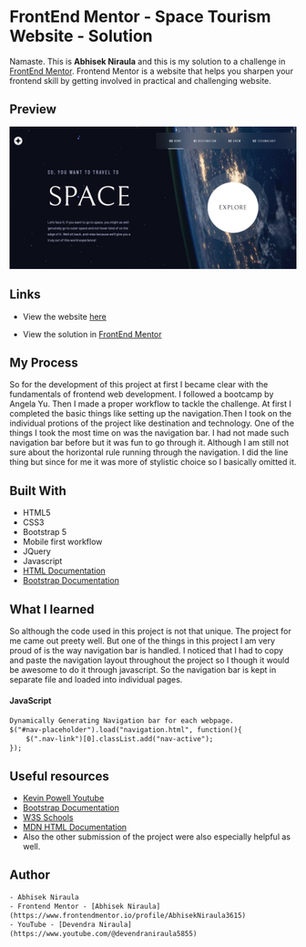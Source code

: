 # FrontEnd Mentor - Space Tourism Website - Solution
Namaste. This is **Abhisek Niraula** and this is my solution to a challenge in [FrontEnd Mentor](https://www.frontendmentor.io/challenges/space-tourism-multipage-website-gRWj1URZ3). Frontend Mentor is a website that helps you sharpen your frontend skill by getting involved in practical and challenging website.

## Preview 
![Preview of the index / intro page of space tourism website!](./preview.png)

## Links
 - View the website [here](https://abhisekniraula3615.github.io/Space-Tourism)

 - View the solution in [FrontEnd Mentor](https://www.frontendmentor.io/solutions/mobile-first-responsive-space-tourism-website-frontend-mentor-html--7IXt_nNFf)

## My Process 
So for the development of this project at first  I became clear with the  fundamentals of frontend web development. I  followed a bootcamp by Angela Yu.  Then I made a proper workflow to tackle the challenge. At first I completed the basic things like setting up the navigation.Then I took on the  individual protions of the project like destination and technology. One of the things I took the most time on was the navigation bar. I had not made such navigation bar before but it was fun to go through it. Although I am still not sure about the horizontal rule running through the navigation. I did the line thing but since for me it was more of stylistic choice so I basically omitted it.

## Built With
- HTML5
- CSS3
- Bootstrap 5
- Mobile first workflow
- JQuery
- Javascript
- [HTML Documentation](https://developer.mozilla.org/en-US/docs/Web/HTML)
- [Bootstrap Documentation](https://getbootstrap.com/docs/5.3)

## What I learned 

So although the code used in this project is  not that unique. The project for me came  out preety well. But one of the things in this project I am very proud of is the  way navigation bar is handled. I noticed that I had to copy and paste the navigation layout throughout the project so I though it would be awesome to do it  through javascript. So the navigation bar is kept in separate file and loaded into individual pages.

#### JavaScript
```
Dynamically Generating Navigation bar for each webpage.
$("#nav-placeholder").load("navigation.html", function(){
    $(".nav-link")[0].classList.add("nav-active");
});
```
## Useful resources
 - [Kevin Powell Youtube](https://www.youtube.com/@KevinPowell)
 - [Bootstrap Documentation](https://getbootstrap.com/docs/5.3/)
 - [W3S Schools](https://www.w3schools.com/)
 - [MDN HTML Documentation](https://developer.mozilla.org/en-US/docs/Web/HTML)
 - Also the other submission of the  project were also especially helpful as well.

## Author

    - Abhisek Niraula
    - Frontend Mentor - [Abhisek Niraula](https://www.frontendmentor.io/profile/AbhisekNiraula3615)
    - YouTube - [Devendra Niraula](https://www.youtube.com/@devendraniraula5855)